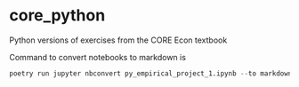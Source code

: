 # core_python

Python versions of exercises from the CORE Econ textbook

Command to convert notebooks to markdown is

```python
poetry run jupyter nbconvert py_empirical_project_1.ipynb --to markdown --output output.md
```

